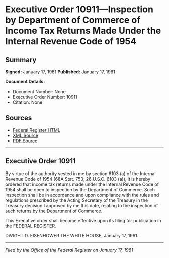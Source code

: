 # Executive Order 10911—Inspection by Department of Commerce of Income Tax Returns Made Under the Internal Revenue Code of 1954

## Summary

**Signed:** January 17, 1961
**Published:** January 17, 1961

**Document Details:**
- Document Number: None
- Executive Order Number: 10911
- Citation: None

## Sources
- [Federal Register HTML](https://www.presidency.ucsb.edu/documents/executive-order-10911-inspection-department-commerce-income-tax-returns-made-under-the)
- [XML Source](None)
- [PDF Source](None)

---

## Executive Order 10911

By virtue of the authority vested in me by section 6103 (a) of the Internal Revenue Code of 1954 (68A Stat. 753; 26 U.S.C. 6103 (a)), it is hereby ordered that income tax returns made under the Internal Revenue Code of 1954 shall be open to inspection by the Department of Commerce. Such inspection shall be in accordance and upon compliance with the rules and regulations prescribed by the Acting Secretary of the Treasury in the Treasury decision I approved by me this date, relating to the inspection of such returns by the Department of Commerce.

This Executive order shall become effective upon its filing for publication in the FEDERAL REGISTER.

DWIGHT D. EISENHOWER
THE WHITE HOUSE,
January 17, 1961.

---

*Filed by the Office of the Federal Register on January 17, 1961*
